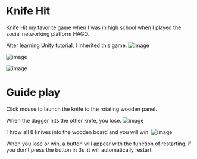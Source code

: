 # Knife Hit
Knife Hit my favorite game when I was in high school when I played the social networking platform HAGO.

After learning Unity tutorial, I inherited this game.
![image](https://user-images.githubusercontent.com/125566811/219829401-b895d63b-9f0d-4f33-aecd-8b05381a1735.png)

![image](https://user-images.githubusercontent.com/125566811/219923222-7a9509b9-ba78-4053-9de9-1256f481d888.png)

![image](https://user-images.githubusercontent.com/125566811/219923199-b12ed440-a185-4dca-9a40-77bb7c82def1.png)


# Guide play
Click mouse to launch the knife to the rotating wooden panel.

When the dagger hits the other knife, you lose.
![image](https://user-images.githubusercontent.com/125566811/219923174-432a77b0-e30c-4d12-95d9-38d02b04ad8c.png)

Throw all 8 knives into the wooden board and you will win.
![image](https://user-images.githubusercontent.com/125566811/219923203-e02e6d9a-a8a1-4ccf-9d62-d8acc3abb26b.png)

When you lose or win, a button will appear with the function of restarting, if you don't press the button in 3s, it will automatically restart.
